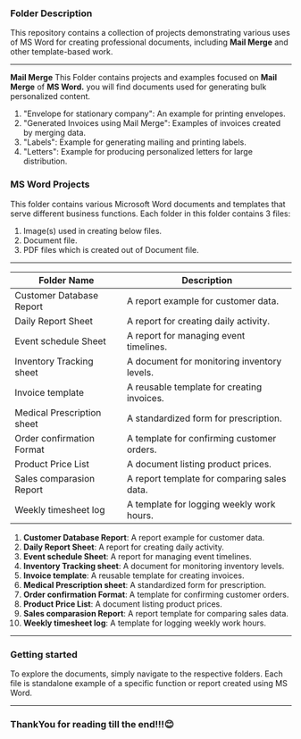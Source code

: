### **Folder Description**
This repository contains a collection of projects demonstrating various uses of MS Word for creating professional documents, including **Mail Merge** and other template-based work.

---

**Mail Merge**
This Folder contains projects and examples focused on **Mail Merge** of **MS Word.** you will find documents used for generating bulk personalized content.

1. "Envelope for stationary company": An example for printing envelopes.
2. "Generated Invoices using Mail Merge": Examples of invoices created by merging data.
3. "Labels": Example for generating mailing and printing labels.
4. "Letters": Example for producing personalized letters for large distribution.

### **MS Word Projects**
This folder contains various Microsoft Word documents and templates that serve different business functions. Each folder in this folder contains 3 files:
  1. Image(s) used in creating below files.
  2. Document file.
  3. PDF files which is created out of Document file.<br>
***

| Folder Name                | Description                                 |
|----------------------------|---------------------------------------------|
| Customer Database Report   | A report example for customer data.         |
| Daily Report Sheet         | A report for creating daily activity.       |
| Event schedule Sheet       | A report for managing event timelines.      |
| Inventory Tracking sheet   | A document for monitoring inventory levels. |
| Invoice template           | A reusable template for creating invoices.  |
| Medical Prescription sheet | A standardized form for prescription.       |
| Order confirmation Format  | A template for confirming customer orders.  |
| Product Price List         | A document listing product prices.          |
| Sales comparasion Report   | A report template for comparing sales data. |
| Weekly timesheet log       | A template for logging weekly work hours.   |

1. **Customer Database Report**: A report example for customer data.
2. **Daily Report Sheet**: A report for creating daily activity.
3. **Event schedule Sheet**: A report for managing event timelines.
4. **Inventory Tracking sheet**: A document for monitoring inventory levels.
5. **Invoice template**: A reusable template for creating invoices.
6. **Medical Prescription sheet**: A standardized form for prescription.
7. **Order confirmation Format**: A template for confirming customer orders.
8. **Product Price List**: A document listing product prices.
9. **Sales comparasion Report**: A report template for comparing sales data.
10. **Weekly timesheet log**: A template for logging weekly work hours.

---

### Getting started
To explore the documents, simply navigate to the respective folders. Each file is standalone example of a specific function or report created using MS Word.

---

### ThankYou for reading till the end!!!😊
